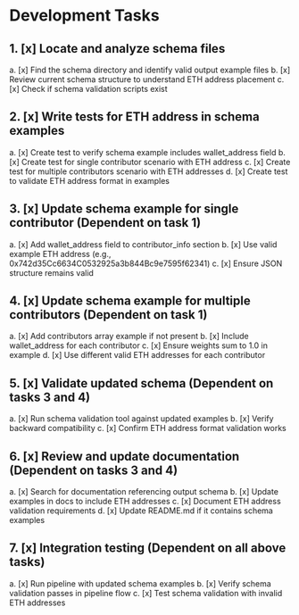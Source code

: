 # Development Tasks

## 1. [x] Locate and analyze schema files
   a. [x] Find the schema directory and identify valid output example files
   b. [x] Review current schema structure to understand ETH address placement
   c. [x] Check if schema validation scripts exist

## 2. [x] Write tests for ETH address in schema examples
   a. [x] Create test to verify schema example includes wallet_address field
   b. [x] Create test for single contributor scenario with ETH address
   c. [x] Create test for multiple contributors scenario with ETH addresses
   d. [x] Create test to validate ETH address format in examples

## 3. [x] Update schema example for single contributor (Dependent on task 1)
   a. [x] Add wallet_address field to contributor_info section
   b. [x] Use valid example ETH address (e.g., 0x742d35Cc6634C0532925a3b844Bc9e7595f62341)
   c. [x] Ensure JSON structure remains valid

## 4. [x] Update schema example for multiple contributors (Dependent on task 1)
   a. [x] Add contributors array example if not present
   b. [x] Include wallet_address for each contributor
   c. [x] Ensure weights sum to 1.0 in example
   d. [x] Use different valid ETH addresses for each contributor

## 5. [x] Validate updated schema (Dependent on tasks 3 and 4)
   a. [x] Run schema validation tool against updated examples
   b. [x] Verify backward compatibility
   c. [x] Confirm ETH address format validation works

## 6. [x] Review and update documentation (Dependent on tasks 3 and 4)
   a. [x] Search for documentation referencing output schema
   b. [x] Update examples in docs to include ETH addresses
   c. [x] Document ETH address validation requirements
   d. [x] Update README.md if it contains schema examples

## 7. [x] Integration testing (Dependent on all above tasks)
   a. [x] Run pipeline with updated schema examples
   b. [x] Verify schema validation passes in pipeline flow
   c. [x] Test schema validation with invalid ETH addresses